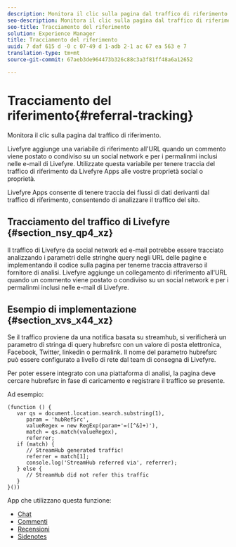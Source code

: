 ```yaml
---
description: Monitora il clic sulla pagina dal traffico di riferimento.
seo-description: Monitora il clic sulla pagina dal traffico di riferimento.
seo-title: Tracciamento del riferimento
solution: Experience Manager
title: Tracciamento del riferimento
uuid: 7 daf 615 d -0 c 07-49 d 1-adb 2-1 ac 67 ea 563 e 7
translation-type: tm+mt
source-git-commit: 67aeb3de964473b326c88c3a3f81ff48a6a12652

---
```



# Tracciamento del riferimento{#referral-tracking}

Monitora il clic sulla pagina dal traffico di riferimento.

Livefyre aggiunge una variabile di riferimento all'URL quando un commento viene postato o condiviso su un social network e per i permalinmi inclusi nelle e-mail di Livefyre. Utilizzate questa variabile per tenere traccia del traffico di riferimento da Livefyre Apps alle vostre proprietà social o proprietà.

Livefyre Apps consente di tenere traccia dei flussi di dati derivanti dal traffico di riferimento, consentendo di analizzare il traffico del sito.

## Tracciamento del traffico di Livefyre {#section_nsy_qp4_xz}

Il traffico di Livefyre da social network ed e-mail potrebbe essere tracciato analizzando i parametri delle stringhe query negli URL delle pagine e implementando il codice sulla pagina per tenerne traccia attraverso il fornitore di analisi. Livefyre aggiunge un collegamento di riferimento all'URL quando un commento viene postato o condiviso su un social network e per i permalinmi inclusi nelle e-mail di Livefyre.

## Esempio di implementazione {#section_xvs_x44_xz}

Se il traffico proviene da una notifica basata su streamhub, si verificherà un parametro di stringa di query hubrefsrc con un valore di posta elettronica, Facebook, Twitter, linkedin o permalink. Il nome del parametro hubrefsrc può essere configurato a livello di rete dal team di consegna di Livefyre.

Per poter essere integrato con una piattaforma di analisi, la pagina deve cercare hubrefsrc in fase di caricamento e registrare il traffico se presente.

Ad esempio:

```
(function () { 
   var qs = document.location.search.substring(1), 
      param = 'hubRefSrc', 
      valueRegex = new RegExp(param+'=([^&]+)'), 
      match = qs.match(valueRegex), 
      referrer; 
   if (match) { 
      // StreamHub generated traffic! 
      referrer = match[1]; 
      console.log('StreamHub referred via', referrer); 
   } else { 
      // StreamHub did not refer this traffic 
   } 
}())
```



App che utilizzano questa funzione:

* [Chat](../c-about-apps/c-chat-app/c-chat-app.md#c_chat_app)
* [Commenti](/help/using/c-about-apps/c-comments/c-comments.md)
* [Recensioni](../c-about-apps/c-reviews-app/c-reviews-app.md#c_reviews_app)
* [Sidenotes](../c-about-apps/c-sidenotes-app/c-sidenotes-app.md#c_sidenotes_app)


